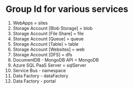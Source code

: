 # Group Id for various services

1. WebApps = sites
2. Storage Account [Blob Storage] = blob
3. Storage Account [File Share] = file
4. Storage Account [Queue] = queue
5. Storage Account [Table] = table
6. Storage Account [Websites] = web
7. Storage Account [DFS] = dfs
8. DocumentDB - MongoDB API = MongoDB
9. Azure SQL PaaS Server = sqlServer
10. Service Bus - namespace
11. Data Factory - dataFactory
12. Data Factory - portal